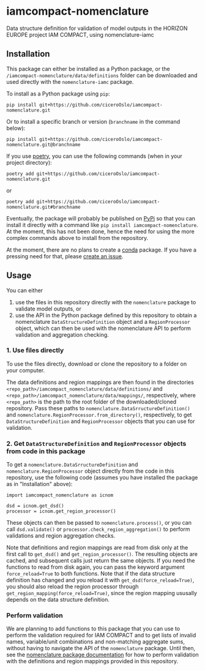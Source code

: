# iamcompact-nomenclature
Data structure definition for validation of model outputs in the HORIZON EUROPE
project IAM COMPACT, using nomenclature-iamc

## Installation
This package can either be installed as a Python package, or the
`/iamcompact-nomenclature/data/definitions` folder can be downloaded and used
directly with the `nomenclature-iamc` package.

To install as a Python package using `pip`:
```
pip install git+https://github.com/ciceroOslo/iamcompact-nomenclature.git
```
Or to install a specific branch or version (`branchname` in the command below):
```
pip install git+https://github.com/ciceroOslo/iamcompact-nomenclature.git@branchname
```

If you use [poetry](https://python-poetry.org/docs/), you can use the following
commands (when in your project directory):
```
poetry add git+https://github.com/ciceroOslo/iamcompact-nomenclature.git
```
or
```
poetry add git+https://github.com/ciceroOslo/iamcompact-nomenclature.git#branchname
```

Eventually, the package will probably be published on [PyPi](https://pypi.org/)
so that you can install it directly with a command like `pip install
iamcompact-nomenclature`. At the moment, this has not been done, hence the need
for using the more complex commands above to install from the repository.

At the moment, there are no plans to create a
[conda](https://docs.conda.io/en/latest/) package. If you have a pressing need
for that, please [create an
issue](https://github.com/ciceroOslo/iamcompact-nomenclature/issues).


## Usage
You can either
1. use the files in this repository directly with the `nomenclature` package to
   validate model outputs, or
2. use the API in the Python package defined by this repository to obtain a
   nomenclature `DataStructureDefinition` object and a `RegionProcessor` object,
   which can then be used with the nomenclature API to perform validation and
   aggregation checking.

### 1. Use files directly

To use the files directly, download or clone the repository to a folder on your
computer.

The data definitions and region mappings are then found in the directories
`<repo_path>/iamcompact_nomenclature/data/definitions/` and
`<repo_path>/iamcompact_nomenclature/data/mappings/`, respectively, where
`<repo_path>` is the path to the root folder of the downloaded/cloned
repository. Pass these paths to `nomenclature.DataSrructureDefinition()` and
`nomenclature.RegionProcessor.from_directory()`, respectively, to get
`DataStructureDefinition` and `RegionProcessor` objects that you can use for
validation.

### 2. Get `DataStructureDefinition` and `RegionProcessor` objects from code in this package

To get a `nomenclature.DataSrructureDefinition` and
`nomenclature.RegionProcessor` object directly from the code in this repository,
use the following code (assumes you have installed the package as in
"Installation" above):

```
import iamcompact_nomenclature as icnom

dsd = icnom.get_dsd()
processor = icnom.get_region_processor()
```

These objects can then be passed to `nomenclature.process()`, or you can call
`dsd.validate()` or `processor.check_region_aggregation()` to perform
validations and region aggregation checks.

Note that definitions and region mappings are read from disk only at the first
call to `get_dsd()` and `get_region_processor()`. The resulting objects are
cached, and subsequent calls just return the same objects. If you need the
functions to read from disk again, you can pass the keyword argument
`force_reload=True` to both functions. Note that if the data structure
definition has changed and you reload it with `get_dsd(force_reload=True)`, you
should also reload the region processor through
`get_region_mapping(force_reload=True)`, since the region mapping ususally
depends on the data structure definition.

### Perform validation
We are planning to add functions to this package that you can use to perform the validation required for IAM COMPACT and to get lists of invalid names, variable/unit combinations and non-matching aggregate sums, without having to navigate the API of the `nomenclature` package. Until then, see the [nomenclature package documentation](https://nomenclature-iamc.readthedocs.io/) for how to perform validation with the definitions and region mappings provided in this repository.
